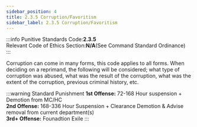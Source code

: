 ```yaml
---
sidebar_position: 4
title: 2.3.5 Corruption/Favoritism
sidebar_label: 2.3.5 Corruption/Favoritism
---
```


:::info
Punitive Standards Code:<TextColor color="#E46C07">**2.3.5**</TextColor> <br />
Relevant Code of Ethics Section:<TextColor color="#21E006">**N/A**</TextColor>(See Command Standard Ordinance)<br />
:::

Corruption can come in many forms, this code applies to all forms. When deciding on a reprimand, the following will be considered; what type of corruption was abused, what was the result of the corruption, what was the extent of the corruption, previous criminal history, etc.

:::warning Standard Punishment
**1st Offense:** 72-168 Hour suspension + Demotion from MC/HC <br />
**2nd Offense:** 168-336 Hour Suspension + Clearance Demotion & Advise removal from current department(s) <br />
**3rd+ Offense:** Founadtion Exile 
:::